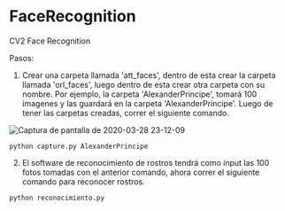 # FaceRecognition
CV2 Face Recognition

Pasos:

1. Crear una carpeta llamada 'att_faces', dentro de esta crear la carpeta llamada 'orl_faces', luego dentro de esta crear otra carpeta con su nombre. Por ejemplo, la carpeta 'AlexanderPrincipe', tomará 100 imagenes y las guardará en la carpeta 'AlexanderPrincipe'. Luego de tener las carpetas creadas, correr el siguiente comando.

![Captura de pantalla de 2020-03-28 23-12-09](https://user-images.githubusercontent.com/31213239/77840170-d2b74980-7149-11ea-807d-e5c614808656.png)

```
python capture.py AlexanderPrincipe
```

2. El software de reconocimiento de rostros tendrá como input las 100 fotos tomadas con el anterior comando, ahora correr el siguiente comando para reconocer rostros.

```
python reconocimiento.py
```
